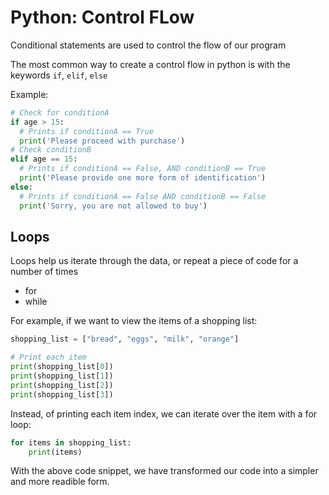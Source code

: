 # Python: Control FLow

Conditional statements are used to control the flow of our program

The most common way to create a control flow in python is with the keywords `if`, `elif`, `else`

Example:

```python
# Check for conditionA
if age > 15:
  # Prints if conditionA == True
  print('Please proceed with purchase')
# Check conditionB
elif age == 15:
  # Prints if conditionA == False, AND conditionB == True
  print('Please provide one more form of identification')
else:
  # Prints if conditionA == False AND conditionB == False
  print('Sorry, you are not allowed to buy')
```

## Loops
Loops help us iterate through the data, or repeat a piece of code for a number of times

- for
- while

For example, if we want to view the items of a shopping list:
```python
shopping_list = ["bread", "eggs", "milk", "orange"]

# Print each item
print(shopping_list[0])
print(shopping_list[1])
print(shopping_list[2])
print(shopping_list[3])
```
Instead, of printing each item index, we can iterate over the item with a for loop:
```python
for items in shopping_list:
    print(items)
```
With the above code snippet, we have transformed our code into a simpler and more readible form.




